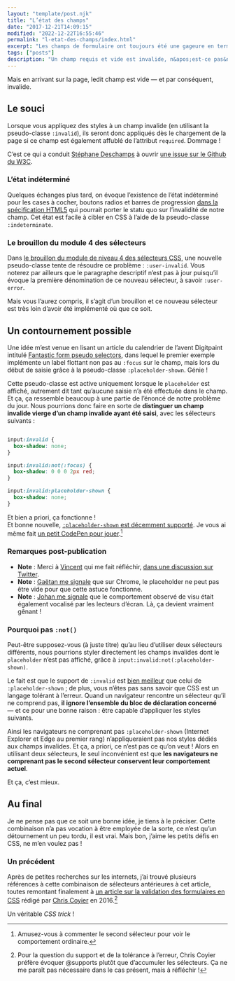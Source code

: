 ```yaml
---
layout: "template/post.njk"
title: "L’état des champs"
date: "2017-12-21T14:09:15"
modified: "2022-12-22T16:55:46"
permalink: "l-etat-des-champs/index.html"
excerpt: "Les champs de formulaire ont toujours été une gageure en terme de styles, qu’on parle des listes déroulantes, des cases à cocher, des boutons radios… Il est désormais plus simple de les personnaliser, mais il demeure quelques écueils tel que l'état invalide d'un champ requis lors du chargement de la page. Oups."
tags: ["posts"]
description: "Un champ requis et vide est invalide, n&apos;est-ce pas&nbsp;?"
---
```

Mais en arrivant sur la page, ledit champ est vide —&nbsp;et par conséquent, invalide.

## Le souci

Lorsque vous appliquez des styles à un champ invalide (en utilisant la pseudo-classe `:invalid`), ils seront donc appliqués dès le chargement de la page si ce champ est également affublé de l’attribut `required`. Dommage&nbsp;!

C’est ce qui a conduit [Stéphane Deschamps](https://nota-bene.org/) à ouvrir [une issue sur le Github du W3C](https://github.com/w3c/html/issues/1073).

### L’état indéterminé

Quelques échanges plus tard, on évoque l’existence de l’état indéterminé pour les cases à cocher, boutons radios et barres de progression [dans la spécification HTML5](https://www.w3.org/TR/html5/disabled-elements.html#selector-indeterminate) qui pourrait porter le statu quo sur l’invalidité de notre champ. Cet état est facile à cibler en CSS à l’aide de la pseudo-classe `:indeterminate`.

### Le brouillon du module 4 des sélecteurs

Dans [le brouillon du module de niveau 4 des sélecteurs CSS](https://drafts.csswg.org/selectors-4/#user-pseudos), une nouvelle pseudo-classe tente de résoudre ce problème&nbsp;: `:user-invalid`. Vous noterez par ailleurs que le paragraphe descriptif n’est pas à jour puisqu’il évoque la première dénomination de ce nouveau sélecteur, à savoir `:user-error`.

Mais vous l’aurez compris, il s’agit d’un brouillon et ce nouveau sélecteur est très loin d’avoir été implémenté où que ce soit.

## Un contournement possible

Une idée m’est venue en lisant un article du calendrier de l’avent Digitpaint intitulé [Fantastic form pseudo selectors](https://advent2017.digitpaint.nl/2/), dans lequel le premier exemple implémente un label flottant non pas au `:focus` sur le champ, mais lors du début de saisie grâce à la pseudo-classe `:placeholder-shown`. Génie&nbsp;!

Cette pseudo-classe est active uniquement lorsque le `placeholder` est affiché, autrement dit tant qu’aucune saisie n’a été effectuée dans le champ. Et ça, ça ressemble beaucoup à une partie de l’énoncé de notre problème du jour. Nous pourrions donc faire en sorte de **distinguer un champ invalide vierge d’un champ invalide ayant été saisi**, avec les sélecteurs suivants&nbsp;:

```css

input:invalid {
  box-shadow: none;
}

input:invalid:not(:focus) {
  box-shadow: 0 0 0 2px red;
}

input:invalid:placeholder-shown {
  box-shadow: none;
}
```

Et bien a priori, ça fonctionne&nbsp;!  
Et bonne nouvelle, [`:placeholder-shown` est décemment supporté](https://caniuse.com/#feat=css-placeholder-shown). Je vous ai même fait [un petit CodePen pour jouer](https://codepen.io/ffoodd/pen/PEzoYO).[^1]

[^1]: Amusez-vous à commenter le second sélecteur pour voir le comportement ordinaire.



### Remarques post-publication

* **Note**&nbsp;: Merci à [Vincent](https://vincent-valentin.name/) qui me fait réfléchir, [dans une discussion sur Twitter](https://twitter.com/htmlvv/status/943832913937928192).
* **Note**&nbsp;: [Gaëtan me signale](https://twitter.com/GaetanBt/status/943842968754061312) que sur Chrome, le placeholder ne peut pas être vide pour que cette astuce fonctionne.
* **Note**&nbsp;: [Johan me signale](https://twitter.com/johan_ramon/status/943844529597272065) que le comportement observé de visu était également vocalisé par les lecteurs d’écran. Là, ça devient vraiment gênant&nbsp;!

### Pourquoi pas `:not()`

Peut-être supposez-vous (à juste titre) qu’au lieu d’utiliser deux sélecteurs différents, nous pourrions styler directement les champs invalides dont le `placeholder` n’est pas affiché, grâce à `input:invalid:not(:placeholder-shown)`.

Le fait est que le support de `:invalid` est [bien meilleur](https://caniuse.com/#search=%3Ainvalid) que celui de `:placeholder-shown`&nbsp;; de plus, vous n’êtes pas sans savoir que CSS est un langage tolérant à l’erreur. Quand un navigateur rencontre un sélecteur qu’il ne comprend pas, **il ignore l’ensemble du bloc de déclaration concerné** —&nbsp;et ce pour une bonne raison&nbsp;: être capable d’appliquer les styles suivants.

Ainsi les navigateurs ne comprenant pas `:placeholder-shown` (Internet Explorer et Edge au premier rang) n’appliqueraient pas nos styles dédiés aux champs invalides. Et ça, a priori, ce n’est pas ce qu’on veut&nbsp;! Alors en utilisant deux sélecteurs, le seul inconvénient est que **les navigateurs ne comprenant pas le second sélecteur conservent leur comportement actuel**.

Et ça, c’est mieux.

## Au final

Je ne pense pas que ce soit une bonne idée, je tiens à le préciser. Cette combinaison n’a pas vocation à être employée de la sorte, ce n’est qu’un détournement un peu tordu, il est vrai. Mais bon, j’aime les petits défis en CSS, ne m’en voulez pas&nbsp;!

### Un précédent

Après de petites recherches sur les internets, j’ai trouvé plusieurs références à cette combinaison de sélecteurs antérieures à cet article, toutes remontant finalement à [un article sur la validation des formulaires en CSS](https://css-tricks.com/form-validation-ux-html-css/) rédigé par [Chris Coyier](https://twitter.com/chriscoyier) en 2016.[^2]

[^2]: Pour la question du support et de la tolérance à l’erreur, Chris Coyier préfère évoquer @supports plutôt que d’accumuler les sélecteurs. Ça ne me paraît pas nécessaire dans le cas présent, mais à réfléchir !



Un véritable _CSS trick_&nbsp;!
